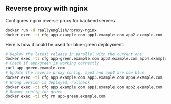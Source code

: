 ## Reverse proxy with nginx

Configures nginx reverse proxy for backend servers.

```bash
docker run -d reallyenglish/rproxy-nginx
docker exec -ti cfg app.example.com app1.example.com app2.example.com
```

Here is how it could be used for blue-green deployment.

```bash
# Deploy the latest release in parallel with the current one
docker exec -ti cfg app-green.example.com app3.example.com app4.example.com
# Check if app-green is working correctly
curl app-green.example.com
# Update the reverse proxy config, app3 and app4 are now blue
docker exec -ti cfg app.example.com app3.example.com app4.example.com
# Wrong version is deployed, rollback
docker exec -ti cfg app.example.com app1.example.com app2.example.com
# Remove config for green
docker exec -ti cfg rm app-green.example.com
```
